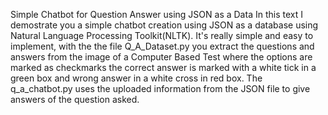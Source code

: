 Simple Chatbot for Question Answer using JSON as a Data
In this text I demostrate you a simple chatbot creation using JSON as a database using Natural Language Processing Toolkit(NLTK). It's really simple and easy
to implement, with the the file Q_A_Dataset.py you extract the questions and answers from the image of a Computer Based Test where the options are marked as checkmarks 
the correct answer is marked with a white tick in a green box and wrong answer in a white cross in red box. The q_a_chatbot.py uses the uploaded information from the JSON file to give answers of the question asked. 
